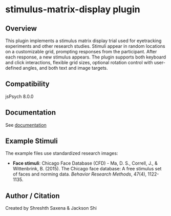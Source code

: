 # stimulus-matrix-display plugin

## Overview

This plugin implements a stimulus matrix display trial used for eyetracking experiments and other research studies. Stimuli appear in random locations on a customizable grid, prompting responses from the participant. After each response, a new stimulus appears. The plugin supports both keyboard and click interactions, flexible grid sizes, optional rotation control with user-defined angles, and both text and image targets.

<!-- ## Loading

### In browser

```js
<script src="https://unpkg.com/@AVOKE/plugin-stimulus-matrix-display@1.0.0"></script>
``` -->

## Compatibility

jsPsych 8.0.0

## Documentation

See [documentation](https://github.com/beatlab-mcmaster/AVOKE/blob/main/plugin-stimulus-matrix-display/docs/jspsych-stimulus-matrix-display.md)

## Example Stimuli

The example files use standardized research images:
- **Face stimuli**: Chicago Face Database (CFD) - Ma, D. S., Correll, J., & Wittenbrink, B. (2015). The Chicago face database: A free stimulus set of faces and norming data. *Behavior Research Methods*, 47(4), 1122-1135.

## Author / Citation

Created by Shreshth Saxena & Jackson Shi